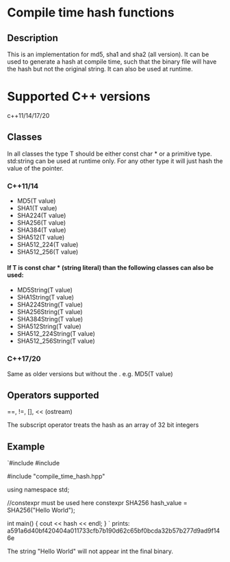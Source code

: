 # Compile time hash functions

## Description
This is an implementation for md5, sha1 and sha2 (all version).
It can be used to generate a hash at compile time, such that the binary file
will have the hash but not the original string.
It can also be used at runtime.

# Supported C++ versions
c++11/14/17/20

## Classes
In all classes the type T should be either const char * or a primitive type.
std:string can be used at runtime only.
For any other type it will just hash the value of the pointer.

### C++11/14

* MD5<T>(T value)
* SHA1<T>(T value)
* SHA224<T>(T value)  
* SHA256<T>(T value)
* SHA384<T>(T value)
* SHA512<T>(T value)
* SHA512_224<T>(T value)
* SHA512_256<T>(T value)
 
#### If T is const char * (string literal) than the following classes can also be used:
  
* MD5String(T value)
* SHA1String(T value)
* SHA224String(T value)  
* SHA256String(T value)
* SHA384String(T value)
* SHA512String(T value)
* SHA512_224String(T value)
* SHA512_256String(T value)
  

 ###  C++17/20
  Same as older versions but without the <T>.
  e.g. MD5(T value)
  
 ## Operators supported
  ==, !=, [],  << (ostream)
  
  The subscript operator treats the hash as an array of 32 bit integers
  
 ## Example
  
 `#include <cstdlib>
  #include <iostream>
 
  #include "compile_time_hash.hpp"
  
  using namespace std;
  
  //constexpr must be used here
  constexpr SHA256 hash_value = SHA256("Hello World");
  
  int main() {
    cout << hash << endl;
  }
  `
  prints: a591a6d40bf420404a011733cfb7b190d62c65bf0bcda32b57b277d9ad9f146e

  The string "Hello World" will not appear int the final binary.
  
  
  
  
  
  
  
  
  
